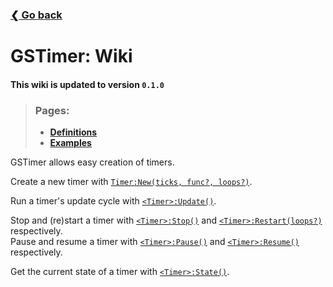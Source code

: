 ### [❮ Go back](../)

# GSTimer: Wiki
[#tn]: #./defs.md#timernew
[dt#tu]: #./defs/timer.md#timerupdate
[dt#tr]: #./defs/timer.md#timerrestart
[dt#ts]: #./defs/timer.md#timerstop
[dt#tp]: #./defs/timer.md#timerpause
[dt#tr2]: #./defs/timer.md#timerresume
[dt#ts2]: #./defs/timer.md#timerstate

#### This wiki is updated to version `0.1.0`
> ### Pages:
> * [**Definitions**](./defs.md)
> * [**Examples**](./examples.md)

GSTimer allows easy creation of timers.

Create a new timer with [`Timer:New(ticks, func?, loops?)`][#tn].

Run a timer's update cycle with [`<Timer>:Update()`][#tn].

Stop and (re)start a timer with [`<Timer>:Stop()`][dt#ts] and [`<Timer>:Restart(loops?)`][dt#tr] respectively.  
Pause and resume a timer with [`<Timer>:Pause()`][dt#tp] and [`<Timer>:Resume()`][dt#tr2] respectively.

Get the current state of a timer with [`<Timer>:State()`][dt#ts2].
